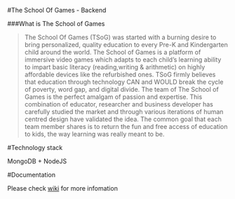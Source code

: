 #The School Of Games - Backend

###What is The School of Games

> The School Of Games (TSoG) was started with a burning desire to bring personalized, quality education to every Pre-K and Kindergarten child around the world. The School of Games is a platform of immersive video games which adapts to each child’s learning ability to impart basic literacy (reading,writing & arithmetic) on highly affordable devices like the refurbished ones. TSoG firmly believes that education through technology CAN and WOULD break the cycle of poverty, word gap, and digital divide. The team of The School of Games is the perfect amalgam of passion and expertise. This combination of educator, researcher and business developer has carefully studied the market and through various iterations of human centred design have validated the idea. The common goal that each team member shares is to return the fun and free access of education to kids, the way learning was really meant to be.

#Technology stack

MongoDB + NodeJS

#Documentation

Please check [wiki](https://github.com/theschoolofgames/tsog-backend/wiki) for more infomation
